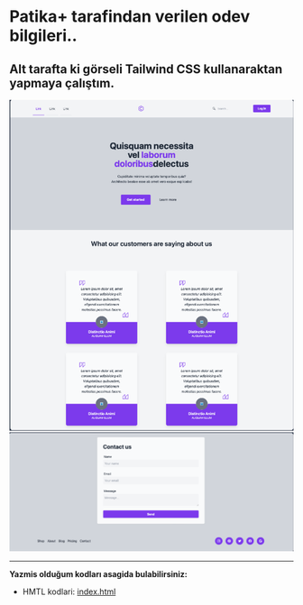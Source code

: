 # Patika+ tarafindan verilen odev bilgileri..

## Alt tarafta ki görseli Tailwind CSS kullanaraktan yapmaya çalıştım.

![Resim-1](./src/images/assignment-picture-1.png)
![Resim-2](./src/images/assignment-picture-2.png)

---

**Yazmis olduğum kodları asagida bulabilirsiniz:**

- HMTL kodlari: [index.html](./src/index.html)
